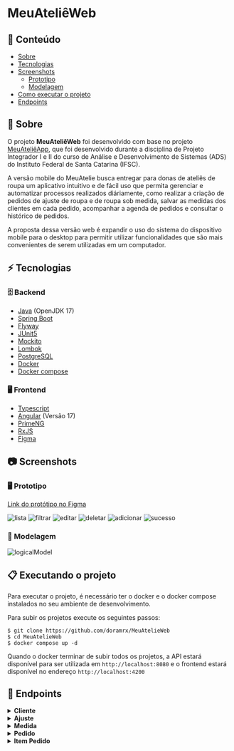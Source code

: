 # MeuAteliêWeb

## :pushpin: Conteúdo

* [Sobre](#Sobre)
* [Tecnologias](#Tecnologias)
* [Screenshots](#Screenshots)
    * [Prototipo](#Prototipo)
    * [Modelagem](#Modelagem)
* [Como executar o projeto](#Executando)
* [Endpoints](#Endpoints)

<a name="Sobre"></a>
## :dress: Sobre
O projeto **MeuAteliêWeb** foi desenvolvido com base no projeto [MeuAteliêApp](https://github.com/doramrx/MeuAtelieApp), que foi desenvolvido durante a disciplina de Projeto Integrador I e II do curso de Análise e Desenvolvimento de Sistemas (ADS) do Instituto Federal de Santa Catarina (IFSC).

A versão mobile do MeuAtelie busca entregar para donas de ateliês de roupa um aplicativo intuitivo e de fácil uso que permita gerenciar e automatizar processos realizados diáriamente, como realizar a criação de pedidos de ajuste de roupa e de roupa sob medida, salvar as medidas dos clientes em cada pedido, acompanhar a agenda de pedidos e consultar o histórico de pedidos.

A proposta dessa versão web é expandir o uso do sistema do dispositivo mobile para o desktop para permitir utilizar funcionalidades que são mais convenientes de serem utilizadas em um computador.

<a name="Tecnologias"></a>
## :zap: Tecnologias
### 🗄️ Backend 
* [Java](https://www.java.com/pt-BR/) (OpenJDK 17)
* [Spring Boot](https://spring.io/projects/spring-boot/)
* [Flyway](https://flywaydb.org/)
* [JUnit5](https://junit.org/junit5/)
* [Mockito](https://site.mockito.org/)
* [Lombok](https://projectlombok.org/)
* [PostgreSQL](https://www.postgresql.org/)
* [Docker](https://www.docker.com/)
* [Docker compose](https://docs.docker.com/compose/)

### 🖥️ Frontend
* [Typescript](https://www.typescriptlang.org/)
* [Angular](https://angular.io/) (Versão 17)
* [PrimeNG](https://primeng.org/)
* [RxJS](https://rxjs.dev/)
* [Figma](https://www.figma.com/)

<a name="Screenshots"></a>
## :camera: Screenshots

<a name="Prototipo"></a>
### :desktop_computer: Prototipo

[Link do protótipo no Figma](https://www.figma.com/file/l0Q6gyK6yuIDq9pN06W836/MeuAtelieWeb?type=design&node-id=0%3A1&mode=design&t=P0ffH15TKVIp86d4-1)

![lista](https://github.com/doramrx/MeuAtelieWeb/assets/87739902/992bae59-37a9-4efb-a34b-468a37cc7b60)
![filtrar](https://github.com/doramrx/MeuAtelieWeb/assets/87739902/8026b38c-307b-4482-837c-e935aabd4fd8)
![editar](https://github.com/doramrx/MeuAtelieWeb/assets/87739902/618bedb2-6994-41b7-b203-2c636c3c3848)
![deletar](https://github.com/doramrx/MeuAtelieWeb/assets/87739902/a42507bb-2ec7-4b6a-b6b1-f6d538717278)
![adicionar](https://github.com/doramrx/MeuAtelieWeb/assets/87739902/bec7cc22-974d-4453-8674-072d3351c823)
![sucesso](https://github.com/doramrx/MeuAtelieWeb/assets/87739902/2fc66626-1090-4728-b22f-5f44138a9f39)

<a name="Modelagem"></a>
### :game_die: Modelagem

![logicalModel](https://github.com/doramrx/MeuAtelieWeb/assets/87739902/a4857a97-16bb-4382-bdf2-891a320cbe01)

<a name="Executando"></a>
## 📋 Executando o projeto
Para executar o projeto, é necessário ter o docker e o docker compose instalados no seu ambiente de desenvolvimento. 

Para subir os projetos execute os seguintes passos:
```shell
$ git clone https://github.com/doramrx/MeuAtelieWeb
$ cd MeuAtelieWeb
$ docker compose up -d
```

Quando o docker terminar de subir todos os projetos, a API estará disponível para ser utilizada em `http://localhost:8080` e o frontend estará disponível no endereço `http://localhost:4200`

<a name="Endpoints"></a>
## :paperclip: Endpoints
<details>
  <summary>
    <strong>Cliente</strong>
  </summary>

#### Retorna todos os clientes

```http
  GET http://localhost:8080/customers
```

##### Parametros da rota
| Parâmetro   | Tipo       | Descrição                           |
| :---------- | :--------- | :---------------------------------- |
| `name` | `string` | *Opcional*. Nome do cliente |
| `email` | `string` | *Opcional*. Email do cliente |
| `phone` | `string` | *Opcional*. Telefone do cliente |
| `isActive` | `boolean` | *Opcional*. Valor boleano que indica se o cliente está ativo ou não |

##### Exemplo de resposta:
```json
  {
    "totalPages": 1,
    "totalElements": 2,
    "content": [
        {
            "id": "3d34c216-0e60-4a7e-89e6-f0fe8050d883",
            "name": "Maria",
            "email": "maria.aparecida@gmail.com",
            "phone": "47911111111",
            "isActive": true
        },
        {
            "id": "3d34c216-0e60-4a7e-89e6-f0fe8050d883",
            "name": "Roberta da Silva",
            "email": "roberta.silva@gmail.com",
            "phone": "47911111111",
            "isActive": false
        }
    ]
}
```

#### Retorna um cliente

```http
  GET http://localhost:8080/customers/{id}
```

| Parâmetro   | Tipo       | Descrição                           |
| :---------- | :--------- | :---------------------------------- |
| `id` | `string` | **Obrigatório**. Identificação do cliente |

##### Exemplo de requisição:
```http
  GET http://localhost:8080/customers/3d34c216-0e60-4a7e-89e6-f0fe8050d883
```

##### Exemplo de resposta:
```json
{
    "id": "3d34c216-0e60-4a7e-89e6-f0fe8050d883",
    "name": "Maria",
    "email": "maria.aparecida@gmail.com",
    "phone": "47911111111",
    "isActive": true
}
```

#### Cria um cliente

```http
  POST http://localhost:8080/customers
```

##### Corpo da requisição:
| Chave   | Tipo       | Descrição                           |
| :---------- | :--------- | :---------------------------------- |
| `name` | `string` | **Obrigatório**. Nome do cliente |
| `email` | `string` | **Obrigatório**. Email do cliente |
| `phone` | `string` | **Opcional**. Telefone do cliente |

##### Exemplo de criação de um cliente:
```json
{
    "name": "Maria",
    "phone": "47911111111",
    "email": "maria.aparecida@gmail.com"
}
```

##### Exemplo de resposta:
```json
{
    "id": "3d34c216-0e60-4a7e-89e6-f0fe8050d883",
    "name": "Maria",
    "email": "maria.aparecida@gmail.com",
    "phone": "47911111111",
    "isActive": true
}
```

#### Atualiza os dados de um cliente

```http
  PUT http://localhost:8080/customers/{id} 
```

| Parâmetro   | Tipo       | Descrição                           |
| :---------- | :--------- | :---------------------------------- |
| `id` | `string` | **Obrigatório**. Identificação do cliente |

##### Exemplo de requisição:
```http
  PUT http://localhost:8080/customers/3d34c216-0e60-4a7e-89e6-f0fe8050d883
```

##### Corpo da requisição:
| Chave   | Tipo       | Descrição                           |
| :---------- | :--------- | :---------------------------------- |
| `name` | `string` | *Opcional*. Nome do cliente |
| `phone` | `string` | *Opcional*. Telefone do cliente |

##### Exemplo de requisição:
```json
{
    "name": "Maria Aparecida de Andrade",
    "phone": "47922222222"
}
```

##### Exemplo de resposta:
```json
{
    "id": "3d34c216-0e60-4a7e-89e6-f0fe8050d883",
    "name": "Maria Aparecida de Andrade",
    "email": "maria.aparecida@gmail.com",
    "phone": "47922222222",
    "isActive": true
}
```

#### Inativa um cliente

```http
  DELETE http://localhost:8080/customers/{id}
```

| Parâmetro   | Tipo       | Descrição                           |
| :---------- | :--------- | :---------------------------------- |
| `id` | `string` | **Obrigatório**. Identificação do cliente |

##### Exemplo de requisição:
```http
  DELETE http://localhost:8080/customers/3d34c216-0e60-4a7e-89e6-f0fe8050d883
```

</details>

<details>
  <summary>
    <strong>Ajuste</strong>
  </summary>

#### Retorna todos os ajustes

```http
  GET http://localhost:8080/adjusts
```

##### Parametros da rota
| Parâmetro   | Tipo       | Descrição                           |
| :---------- | :--------- | :---------------------------------- |
| `name` | `string` | *Opcional*. Nome do ajuste |
| `isActive` | `boolean` | *Opcional*. Valor boleano que indica se o ajuste está ativo ou não |

##### Exemplo de resposta:
```json
  {
    "totalPages": 1,
    "totalElements": 2,
    "content": [
        {
            "id": "3d34c216-0e60-4a7e-89e6-f0fe8050d883",
            "name": "Bainha",
            "cost": 20.0,
            "isActive": true
        },
        {
            "id": "3d34c216-0e60-4a7e-89e6-f0fe8050d883",
            "name": "Ajuste de manga",
            "cost": 30.0,
            "isActive": false
        }
    ]
}
```

#### Retorna um ajuste

```http
  GET http://localhost:8080/adjusts/{id}
```

| Parâmetro   | Tipo       | Descrição                           |
| :---------- | :--------- | :---------------------------------- |
| `id` | `string` | **Obrigatório**. Identificação do ajuste |

##### Exemplo de requisição:
```http
  GET http://localhost:8080/customers/3d34c216-0e60-4a7e-89e6-f0fe8050d883
```

##### Exemplo de resposta:
```json
{
    "id": "3d34c216-0e60-4a7e-89e6-f0fe8050d883",
    "name": "Bainha",
    "cost": 20.0,
    "isActive": true
}
```

#### Cria um ajuste

```http
  POST http://localhost:8080/adjusts
```

##### Corpo da requisição:
| Chave   | Tipo       | Descrição                           |
| :---------- | :--------- | :---------------------------------- |
| `name` | `string` | **Obrigatório**. Nome do ajuste |
| `cost` | `string` | **Obrigatório**. Custo do ajuste |

##### Exemplo de criação de um ajuste:
```json
{
    "name": "Ajuste de cintura",
    "cost": 20.0
}
```

##### Exemplo de resposta:
```json
{
    "id": "3d34c216-0e60-4a7e-89e6-f0fe8050d883",
    "name": "Ajuste de cintura",
    "cost": 20.0,
    "isActive": true
}
```

#### Atualiza os dados de um ajuste

```http
  PUT http://localhost:8080/adjusts/{id} 
```

| Parâmetro   | Tipo       | Descrição                           |
| :---------- | :--------- | :---------------------------------- |
| `id` | `string` | **Obrigatório**. Identificação do ajuste |

##### Exemplo de requisição:
```http
  PUT http://localhost:8080/adjusts/3d34c216-0e60-4a7e-89e6-f0fe8050d883
```

##### Corpo da requisição:
| Chave   | Tipo       | Descrição                           |
| :---------- | :--------- | :---------------------------------- |
| `name` | `string` | *Opcional*. Nome do ajuste |
| `cost` | `string` | *Opcional*. Custo do ajuste |

##### Exemplo de requisição:
```json
{
    "name": "Ajuste de comprimento",
    "cost": 25.0
}
```

##### Exemplo de resposta:
```json
{
    "id": "3d34c216-0e60-4a7e-89e6-f0fe8050d883",
    "name": "Ajuste de comprimento",
    "cost": 25.0
    "isActive": true
}
```

#### Inativa um ajuste

```http
  DELETE http://localhost:8080/adjusts/{id}
```

| Parâmetro   | Tipo       | Descrição                           |
| :---------- | :--------- | :---------------------------------- |
| `id` | `string` | **Obrigatório**. Identificação do ajuste |

##### Exemplo de requisição:
```http
  DELETE http://localhost:8080/adjusts/3d34c216-0e60-4a7e-89e6-f0fe8050d883
```

</details>

<details>
  <summary>
    <strong>Medida</strong>
  </summary>

#### Retorna todos as medidas

```http
  GET http://localhost:8080/measures
```

##### Parametros da rota
| Parâmetro   | Tipo       | Descrição                           |
| :---------- | :--------- | :---------------------------------- |
| `name` | `string` | *Opcional*. Nome da medida |
| `isActive` | `boolean` | *Opcional*. Valor boleano que indica se a medida está ativa ou não |

##### Exemplo de resposta:
```json
  {
    "totalPages": 1,
    "totalElements": 2,
    "content": [
        {
            "id": "3d34c216-0e60-4a7e-89e6-f0fe8050d883",
            "name": "Quadril",
            "isActive": true
        },
        {
            "id": "3d34c216-0e60-4a7e-89e6-f0fe8050d883",
            "name": "Cintura",
            "isActive": false
        }
    ]
}
```

#### Retorna uma medida

```http
  GET http://localhost:8080/measures/{id}
```

| Parâmetro   | Tipo       | Descrição                           |
| :---------- | :--------- | :---------------------------------- |
| `id` | `string` | **Obrigatório**. Identificação da medida |

##### Exemplo de requisição:
```http
  GET http://localhost:8080/measures/3d34c216-0e60-4a7e-89e6-f0fe8050d883
```

##### Exemplo de resposta:
```json
{
    "id": "3d34c216-0e60-4a7e-89e6-f0fe8050d883",
    "name": "Quadril",
    "isActive": true
}
```

#### Cria uma medida

```http
  POST http://localhost:8080/measures
```

##### Corpo da requisição:
| Chave   | Tipo       | Descrição                           |
| :---------- | :--------- | :---------------------------------- |
| `name` | `string` | **Obrigatório**. Nome da medida |

##### Exemplo de criação de uma medida:
```json
{
    "name": "Cintura"
}
```

##### Exemplo de resposta:
```json
{
    "id": "3d34c216-0e60-4a7e-89e6-f0fe8050d883",
    "name": "Cintura",
    "isActive": true
}
```

#### Atualiza os dados de uma medida

```http
  PUT http://localhost:8080/measures/{id} 
```

| Parâmetro   | Tipo       | Descrição                           |
| :---------- | :--------- | :---------------------------------- |
| `id` | `string` | **Obrigatório**. Identificação da medida |

##### Exemplo de requisição:
```http
  PUT http://localhost:8080/measures/3d34c216-0e60-4a7e-89e6-f0fe8050d883
```

##### Corpo da requisição:
| Chave   | Tipo       | Descrição                           |
| :---------- | :--------- | :---------------------------------- |
| `name` | `string` | *Opcional*. Nome da medida |

##### Exemplo de requisição:
```json
{
    "name": "Punho"
}
```

##### Exemplo de resposta:
```json
{
    "id": "3d34c216-0e60-4a7e-89e6-f0fe8050d883",
    "name": "Punho",
    "isActive": true
}
```

#### Inativa uma medida

```http
  DELETE http://localhost:8080/measures/{id}
```

| Parâmetro   | Tipo       | Descrição                           |
| :---------- | :--------- | :---------------------------------- |
| `id` | `string` | **Obrigatório**. Identificação da medida |

##### Exemplo de requisição:
```http
  DELETE http://localhost:8080/measures/3d34c216-0e60-4a7e-89e6-f0fe8050d883
```

</details>

<details>
  <summary>
    <strong>Pedido</strong>
  </summary>

#### Retorna todos os pedidos

```http
  GET http://localhost:8080/orders
```

##### Parametros da rota
| Parâmetro   | Tipo       | Descrição                           |
| :---------- | :--------- | :---------------------------------- |
| `orderNumber` | `string` | *Opcional*. Número do pedido |
| `createdAt` | `string` | *Opcional*. Data de criação do pedido |
| `finishedAt` | `string` | *Opcional*. Data de finalização do pedido |
| `customerName` | `string` | *Opcional*. Nome do cliente vinculado ao pedido |
| `customerEmail` | `string` | *Opcional*. Email do cliente vinculado ao pedido |
| `isActive` | `boolean` | *Opcional*. Valor boleano que indica se o pedido está ativo ou não |

##### Exemplo de resposta:
```json
  {
    "totalPages": 1,
    "totalElements": 2,
    "content": [
        {
            "id": "7d1739a5-7963-4977-8f8b-446798bc344f",
            "orderNumber": 1,
            "cost": null,
            "createdAt": "2024-01-10T10:00:00",
            "updatedAt": null,
            "finishedAt": "2024-01-25T17:30:00",
            "customer": {
                "name": "John Doe",
                "email": "john@example.com"
            },
            "isActive": true
        },
        {
            "id": "2d2bb2e0-2d66-4e69-a1f2-4d68d0a8b37a",
            "orderNumber": 2,
            "cost": null,
            "createdAt": "2024-01-10T10:00:00",
            "updatedAt": null,
            "finishedAt": null,
            "customer": {
                "name": "Alice Smith",
                "email": "alice@example.com"
            },
            "isActive": false
        }
    ]
}
```

#### Retorna um pedido

```http
  GET http://localhost:8080/orders/{id}
```

| Parâmetro   | Tipo       | Descrição                           |
| :---------- | :--------- | :---------------------------------- |
| `id` | `string` | **Obrigatório**. Identificação do pedido |

##### Exemplo de requisição:
```http
  GET http://localhost:8080/orders/3d34c216-0e60-4a7e-89e6-f0fe8050d883
```

##### Exemplo de resposta:
```json
{
    "id": "3d34c216-0e60-4a7e-89e6-f0fe8050d883",
    "orderNumber": 10,
    "createdAt": "2024-01-10T10:00:00",
    "updatedAt": null,
    "finishedAt": null,
    "customer": {
        "id": "55f490d7-02db-4e01-ae11-e8c28007f25a",
        "name": "Emma Wilson",
        "email": "emma@example.com",
        "phone": "88899900011",
        "isActive": true
    },
    "orderItems": [
        {
            "id": "f8763fb9-96a2-496c-9382-6b24bf3bf10b",
            "type": "TAILORED",
            "title": "Vestido longo",
            "description": "Feito sob medida para baile",
            "cost": 400.0,
            "createdAt": "2024-01-10T10:00:00",
            "dueDate": "2024-01-20T10:00:00",
            "deliveredAt": "2024-01-15T10:00:00",
            "isActive": true,
            "customerMeasures": [
                {
                    "id": "32408dfc-37a4-4e67-9a15-4f8360e68e88",
                    "measure": {
                        "id": "06f5a18c-6982-4bb0-bbf8-5f646d00bbbf",
                        "name": "Largura da gola",
                        "isActive": true
                    },
                    "measurementValue": 12.5,
                    "isActive": true
                },
                {
                    "id": "2ec9a63d-0633-4d16-9de3-c3e1cc14cc10",
                    "measure": {
                        "id": "23a1102d-2023-4efa-898e-0d45f69ad5fa",
                        "name": "Busto",
                        "isActive": true
                    },
                    "measurementValue": 86.0,
                    "isActive": true
                }
            ]
        }
    ],
    "isActive": true
}
```

#### Cria um pedido

```http
  POST http://localhost:8080/orders
```

##### Corpo da requisição:
| Chave   | Tipo       | Descrição                           |
| :---------- | :--------- | :---------------------------------- |
| `customerId` | `string` | **Obrigatório**. Identificação do cliente |
| `items` | `array` | **Obrigatório**. Lista de itens do pedido |

##### Exemplo de criação de um pedido:
```json
{
    "customerId": "c8b5f144-545f-4c19-bf4b-9f2a8015f90b",
    "items": [
        {
            "type": "ADJUST",
            "title": "Blusa Teste",
            "description": "Blusa Teste",
            "dueDate": "2024-03-27T16:30:00",
            "cost": null,
            "adjusts": [
                {
                    "adjustmentId": "bd7e9753-9111-4391-9e91-67ff988060cc"
                }
            ]
        },
        {
            "type": "TAILORED",
            "title": "Vestido Teste",
            "description": "Vestido Teste",
            "dueDate": "2024-03-27T16:30:00",
            "cost": 350.0,
            "measures": [
                {
                    "measurementId": "b76e7857-5f43-4ab8-a966-a94ab4876613",
                    "measurementValue": 67
                },
                {
                    "measurementId": "2f4035e8-bf5a-4795-b6c5-301d1a4aa92b",
                    "measurementValue": 40
                },
                {
                    "measurementId": "23a1102d-2023-4efa-898e-0d45f69ad5fa",
                    "measurementValue": 75
                }
            ]
        }
    ]
}
```

##### Exemplo de resposta:
```json
{
    "id": "c8907625-d06f-4d81-8b5e-66e33f443fb1",
    "orderNumber": 29,
    "createdAt": "2024-03-27T16:30:00",
    "updatedAt": null,
    "finishedAt": null,
    "customer": {
        "id": "ebb3ec44-cb1f-4a43-a362-ffde86663d09",
        "name": "Bob Johnson",
        "email": "bob@example.com",
        "phone": "55566677788",
        "isActive": true
    },
    "orderItems": [
        {
            "id": "d3d00277-fed2-4237-9266-f77e2b392411",
            "type": "TAILORED",
            "title": "Vestido Teste",
            "description": "Vestido Teste",
            "cost": 350.0,
            "createdAt": "2024-03-27T16:30:00",
            "dueDate": "2024-04-27T16:30:00",
            "deliveredAt": null,
            "isActive": true,
            "customerMeasures": [
                {
                    "id": "8f2309f6-97f9-412f-9424-3096b2b031a0",
                    "measure": {
                        "id": "23a1102d-2023-4efa-898e-0d45f69ad5fa",
                        "name": "Busto",
                        "isActive": true
                    },
                    "measurementValue": 75.0,
                    "isActive": true
                },
                {
                    "id": "a736571b-ccdd-46ef-bc07-59ccca8e124d",
                    "measure": {
                        "id": "2f4035e8-bf5a-4795-b6c5-301d1a4aa92b",
                        "name": "Comprimento da perna",
                        "isActive": true
                    },
                    "measurementValue": 40.0,
                    "isActive": true
                },
                {
                    "id": "6505dab3-2452-456f-868a-c6c7f67444ea",
                    "measure": {
                        "id": "b76e7857-5f43-4ab8-a966-a94ab4876613",
                        "name": "Comprimento da manga",
                        "isActive": true
                    },
                    "measurementValue": 67.0,
                    "isActive": true
                }
            ]
        },
        {
            "id": "e2f17352-d1fe-43ba-9761-22612127ea86",
            "type": "ADJUST",
            "title": "Blusa Teste",
            "description": "Blusa Teste",
            "cost": 15.75,
            "createdAt": "2024-03-27T16:30:00",
            "dueDate": "2024-04-27T16:30:00",
            "deliveredAt": null,
            "isActive": true,
            "customerAdjusts": [
                {
                    "id": "df1be59d-119c-45a8-88fa-16b830bf037f",
                    "adjust": {
                        "id": "bd7e9753-9111-4391-9e91-67ff988060cc",
                        "name": "Ajuste de punho",
                        "cost": 15.75,
                        "isActive": true
                    },
                    "adjustmentCost": 15.75,
                    "isActive": true
                }
            ]
        }
    ],
    "isActive": true
}
```

#### Atualiza os dados de um pedido

```http
  PUT http://localhost:8080/orders/{id} 
```

| Parâmetro   | Tipo       | Descrição                           |
| :---------- | :--------- | :---------------------------------- |
| `id` | `string` | **Obrigatório**. Identificação do pedido |

##### Exemplo de requisição:
```http
  PUT http://localhost:8080/orders/3d34c216-0e60-4a7e-89e6-f0fe8050d883
```

##### Corpo da requisição:
| Chave   | Tipo       | Descrição                           |
| :---------- | :--------- | :---------------------------------- |
| `customerId` | `string` | *Obrigatório*. Identificação do cliente |

##### Exemplo de requisição:
```json
{
    "customerId": "55f490d7-02db-4e01-ae11-e8c28007f25a"
}
```

##### Exemplo de resposta:
```json
{
    "id": "c8907625-d06f-4d81-8b5e-66e33f443fb1",
    "orderNumber": 29,
    "createdAt": "2024-03-27T16:30:00",
    "updatedAt": null,
    "finishedAt": null,
    "customer": {
        "id": "55f490d7-02db-4e01-ae11-e8c28007f25a",
        "name": "Bob Johnson",
        "email": "bob@example.com",
        "phone": "55566677788",
        "isActive": true
    },
    "orderItems": [
        {
            "id": "d3d00277-fed2-4237-9266-f77e2b392411",
            "type": "TAILORED",
            "title": "Vestido Teste",
            "description": "Vestido Teste",
            "cost": 350.0,
            "createdAt": "2024-03-27T16:30:00",
            "dueDate": "2024-04-27T16:30:00",
            "deliveredAt": null,
            "isActive": true,
            "customerMeasures": [
                {
                    "id": "8f2309f6-97f9-412f-9424-3096b2b031a0",
                    "measure": {
                        "id": "23a1102d-2023-4efa-898e-0d45f69ad5fa",
                        "name": "Busto",
                        "isActive": true
                    },
                    "measurementValue": 75.0,
                    "isActive": true
                },
                {
                    "id": "a736571b-ccdd-46ef-bc07-59ccca8e124d",
                    "measure": {
                        "id": "2f4035e8-bf5a-4795-b6c5-301d1a4aa92b",
                        "name": "Comprimento da perna",
                        "isActive": true
                    },
                    "measurementValue": 40.0,
                    "isActive": true
                },
                {
                    "id": "6505dab3-2452-456f-868a-c6c7f67444ea",
                    "measure": {
                        "id": "b76e7857-5f43-4ab8-a966-a94ab4876613",
                        "name": "Comprimento da manga",
                        "isActive": true
                    },
                    "measurementValue": 67.0,
                    "isActive": true
                }
            ]
        },
        {
            "id": "e2f17352-d1fe-43ba-9761-22612127ea86",
            "type": "ADJUST",
            "title": "Blusa Teste",
            "description": "Blusa Teste",
            "cost": 15.75,
            "createdAt": "2024-03-27T16:30:00",
            "dueDate": "2024-04-27T16:30:00",
            "deliveredAt": null,
            "isActive": true,
            "customerAdjusts": [
                {
                    "id": "df1be59d-119c-45a8-88fa-16b830bf037f",
                    "adjust": {
                        "id": "bd7e9753-9111-4391-9e91-67ff988060cc",
                        "name": "Ajuste de punho",
                        "cost": 15.75,
                        "isActive": true
                    },
                    "adjustmentCost": 15.75,
                    "isActive": true
                }
            ]
        }
    ],
    "isActive": true
}
```

#### Inativa um pedido

```http
  DELETE http://localhost:8080/orders/{id}
```

| Parâmetro   | Tipo       | Descrição                           |
| :---------- | :--------- | :---------------------------------- |
| `id` | `string` | **Obrigatório**. Identificação do pedido |

##### Exemplo de requisição:
```http
  DELETE http://localhost:8080/orders/3d34c216-0e60-4a7e-89e6-f0fe8050d883
```

</details>

<details>
  <summary>
    <strong>Item Pedido</strong>
  </summary>

#### Cria um item de pedido de roupa sob medida

```http
  POST http://localhost:8080/orders/{id}/items/
```

| Parâmetro   | Tipo       | Descrição                           |
| :---------- | :--------- | :---------------------------------- |
| `id` | `string` | **Obrigatório**. Identificação do pedido |

##### Exemplo de requisição:
```http
  POST http://localhost:8080/orders/8b2515e8-ce99-4f51-b0fb-34662f0d20c8/items/
```

##### Corpo da requisição:
| Chave   | Tipo       | Descrição                           |
| :---------- | :--------- | :---------------------------------- |
| `type` | `string` | **Obrigatório**. Tipo do item |
| `title` | `string` | **Obrigatório**. Título do item |
| `description` | `string` | **Opcional**. Descrição do item |
| `dueDate` | `string` | **Obrigatório**. Vencimento do item |
| `cost` | `double` | **Obrigatório**. Custo do item |
| `measures` | `array` | **Opcional**. Medidas do cliente |

##### Exemplo de criação de um item de pedido de roupa sob medida:
```json
{
    "type": "TAILORED",
    "title": "Vestido",
    "description": "Vestido Vermelho",
    "dueDate": "2024-01-27T16:30:00",
    "cost": 300,
    "measures": [
        {
            "measurementId": "b76e7857-5f43-4ab8-a966-a94ab4876613",
            "measurementValue": 67
        },
        {
            "measurementId": "23a1102d-2023-4efa-898e-0d45f69ad5fa",
            "measurementValue": 75
        }
    ]
}
```

##### Exemplo de resposta:
```json
{
    "id": "17692c22-8e3b-47f4-aa0e-5b0f3f875b17",
    "orderNumber": 10,
    "createdAt": "2024-01-27T16:30:00",
    "updatedAt": "2024-01-27T16:30:00",
    "finishedAt": null,
    "customer": {
        "id": "55f490d7-02db-4e01-ae11-e8c28007f25a",
        "name": "Emma Wilson",
        "email": "emma@example.com",
        "phone": "88899900011",
        "isActive": true
    },
    "orderItems": [
        {
            "id": "d9ae3a8f-c481-4b6c-adb0-d2e569a87ff0",
            "type": "TAILORED",
            "title": "Vestido",
            "description": "Vestido Vermelho",
            "cost": 300.0,
            "createdAt": "2024-01-27T16:30:00",
            "dueDate": "2024-01-27T16:30:00",
            "deliveredAt": null,
            "isActive": true,
            "customerMeasures": [
                {
                    "id": "97dfd62b-3014-4c77-b322-a6c59f8cb5ed",
                    "measure": {
                        "id": "b76e7857-5f43-4ab8-a966-a94ab4876613",
                        "name": "Comprimento da manga",
                        "isActive": true
                    },
                    "measurementValue": 67.0,
                    "isActive": true
                },
                {
                    "id": "b4d88c69-ceb0-4b0b-ac88-171d502ed66b",
                    "measure": {
                        "id": "23a1102d-2023-4efa-898e-0d45f69ad5fa",
                        "name": "Busto",
                        "isActive": true
                    },
                    "measurementValue": 75.0,
                    "isActive": true
                }
            ]
        }
    ],
    "isActive": true
}
```

#### Cria um item de pedido de ajuste de roupa

```http
  POST http://localhost:8080/orders/{id}/items/
```

| Parâmetro   | Tipo       | Descrição                           |
| :---------- | :--------- | :---------------------------------- |
| `id` | `string` | **Obrigatório**. Identificação do pedido |

##### Exemplo de requisição:
```http
  POST http://localhost:8080/orders/8b2515e8-ce99-4f51-b0fb-34662f0d20c8/items/
```

##### Corpo da requisição:
| Chave   | Tipo       | Descrição                           |
| :---------- | :--------- | :---------------------------------- |
| `type` | `string` | **Obrigatório**. Tipo do item |
| `title` | `string` | **Obrigatório**. Título do item |
| `description` | `string` | **Opcional**. Descrição do item |
| `dueDate` | `string` | **Obrigatório**. Vencimento do item |
| `adjusts` | `array` | **Opcional**. Ajustes do cliente |

##### Exemplo de criação de um item de pedido de ajuste de roupa:
```json
{
    "type": "ADJUST",
    "title": "Blusa",
    "description": "Blusa rasgada",
    "dueDate": "2024-01-27T16:30:00",
    "adjusts": [
        {
            "adjustmentId": "bd7e9753-9111-4391-9e91-67ff988060cc"
        },
        {
            "adjustmentId": "2f4035e8-bf5a-4795-b6c5-301d1a4aa92b"
        }
    ]
}
```

##### Exemplo de resposta:
```json
{
    "id": "17692c22-8e3b-47f4-aa0e-5b0f3f875b17",
    "orderNumber": 10,
    "createdAt": "2024-01-27T16:30:00",
    "updatedAt": "2024-01-27T16:30:00",
    "finishedAt": null,
    "customer": {
        "id": "55f490d7-02db-4e01-ae11-e8c28007f25a",
        "name": "Emma Wilson",
        "email": "emma@example.com",
        "phone": "88899900011",
        "isActive": true
    },
    "orderItems": [
        {
            "id": "d9ae3a8f-c481-4b6c-adb0-d2e569a87ff0",
            "type": "ADJUST",
            "title": "Blusa",
            "description": "Blusa rasgada",
            "cost": 300.0,
            "createdAt": "2024-01-27T16:30:00",
            "dueDate": "2024-01-27T16:30:00",
            "deliveredAt": null,
            "isActive": true,
            "customerAdjusts": [
                {
                    "id": "d0d3f2fe-8940-3345-a60e-ce68fe9fb497",
                    "adjust": {
                        "id": "bd7e9753-9111-4391-9e91-67ff988060cc",
                        "name": "Ajuste de barra",
                        "cost": 35.25,
                        "isActive": true
                    },
                    "adjustmentCost": 35.25,
                    "isActive": true
                },
                                {
                    "id": "d0d3f2fe-8940-3345-a60e-ce68fe9fb497",
                    "adjust": {
                        "id": "2f4035e8-bf5a-4795-b6c5-301d1a4aa92b",
                        "name": "Ajuste de barra",
                        "cost": 35.25,
                        "isActive": true
                    },
                    "adjustmentCost": 35.25,
                    "isActive": true
                }
            ]
        }
    ],
    "isActive": true
}
```

#### Atualiza os dados de um item de pedido

```http
  PUT http://localhost:8080/orders/{orderId}/items/{id}
```

| Parâmetro   | Tipo       | Descrição                           |
| :---------- | :--------- | :---------------------------------- |
| `orderId` | `string` | **Obrigatório**. Identificação do pedido |
| `id` | `string` | **Obrigatório**. Identificação do item |

##### Exemplo de requisição:
```http
  PUT http://localhost:8080/orders/8b2515e8-ce99-4f51-b0fb-34662f0d20c8/items/cf1c07a2-7685-4870-9878-8afe625e7b47
```

##### Corpo da requisição:
| Chave   | Tipo       | Descrição                           |
| :---------- | :--------- | :---------------------------------- |
| `title` | `string` | *Opcional*. Titulo do item |
| `description` | `string` | *Opcional*. Descrição do item |
| `dueDate` | `string` | *Opcional*. Vencimento do item |
| `cost` | `double` | *Opcional*. Custo do item. Se o item for do tipo 'Ajuste de Roupa' este campo não pode ser editado, pois é calculado automaticamente |

##### Exemplo de requisição:
```json
{
    "title": "Vestido Atualizado",
    "description": "",
    "dueDate": "2024-01-30T16:30:00",
    "cost": 353.0
}
```

##### Exemplo de resposta:
```json
{
    "id": "34e6b5c7-6f5a-4e95-a5de-cd4ed3a45623",
    "orderNumber": 10,
    "createdAt": "2024-01-30T16:30:00",
    "updatedAt": "2024-01-30T16:30:00",
    "finishedAt": null,
    "customer": {
        "id": "55f490d7-02db-4e01-ae11-e8c28007f25a",
        "name": "Emma Wilson",
        "email": "emma@example.com",
        "phone": "88899900011",
        "isActive": true
    },
    "orderItems": [
        {
            "id": "d9ae3a8f-c481-4b6c-adb0-d2e569a87ff0",
            "type": "TAILORED",
            "title": "Vestido Atualizado",
            "description": "",
            "cost": 353.0,
            "createdAt": "2024-01-30T16:30:00",
            "dueDate": "2024-01-30T16:30:00",
            "deliveredAt": null,
            "isActive": true,
            "customerMeasures": [
                {
                    "id": "97dfd62b-3014-4c77-b322-a6c59f8cb5ed",
                    "measure": {
                        "id": "b76e7857-5f43-4ab8-a966-a94ab4876613",
                        "name": "Comprimento da manga",
                        "isActive": true
                    },
                    "measurementValue": 67.0,
                    "isActive": true
                },
                {
                    "id": "b4d88c69-ceb0-4b0b-ac88-171d502ed66b",
                    "measure": {
                        "id": "23a1102d-2023-4efa-898e-0d45f69ad5fa",
                        "name": "Busto",
                        "isActive": true
                    },
                    "measurementValue": 75.0,
                    "isActive": true
                }
            ]
        },
        {
            "id": "f8763fb9-96a2-496c-9382-6b24bf3bf10b",
            "type": "TAILORED",
            "title": "Vestido longo",
            "description": "Feito sob medida para baile",
            "cost": 400.0,
            "createdAt": "2024-01-30T16:30:00",
            "dueDate": "2024-01-30T16:30:00",
            "deliveredAt": "2024-01-30T16:30:00",
            "isActive": true,
            "customerMeasures": [
                {
                    "id": "32408dfc-37a4-4e67-9a15-4f8360e68e88",
                    "measure": {
                        "id": "06f5a18c-6982-4bb0-bbf8-5f646d00bbbf",
                        "name": "Largura da gola",
                        "isActive": true
                    },
                    "measurementValue": 12.5,
                    "isActive": true
                },
                {
                    "id": "2ec9a63d-0633-4d16-9de3-c3e1cc14cc10",
                    "measure": {
                        "id": "23a1102d-2023-4efa-898e-0d45f69ad5fa",
                        "name": "Busto",
                        "isActive": true
                    },
                    "measurementValue": 86.0,
                    "isActive": true
                }
            ]
        }
    ],
    "isActive": true
}
```

#### Inativa um item de pedido

```http
  DELETE http://localhost:8080/orders/{orderId}/items/{id}
```

| Parâmetro   | Tipo       | Descrição                           |
| :---------- | :--------- | :---------------------------------- |
| `orderId` | `string` | **Obrigatório**. Identificação do pedido |
| `id` | `string` | **Obrigatório**. Identificação do item |

##### Exemplo de requisição:
```http
  DELETE http://localhost:8080/orders/a34aa124-4375-41a5-b417-fb884d485af2/items/f94bdbfb-2e47-4fb4-8854-d60d25c10a33
```

##### Exemplo de resposta:
```json
{
    "id": "f94bdbfb-2e47-4fb4-8854-d60d25c10a33",
    "type": "TAILORED",
    "title": "Vestido Teste",
    "description": "Vestido Teste",
    "cost": 350.0,
    "createdAt": "2024-03-27T16:30:00",
    "dueDate": "2024-04-27T16:30:00",
    "deliveredAt": null,
    "isActive": false,
    "customerMeasures": null
}
```

#### Entrega um item de pedido

```http
  PATCH http://localhost:8080/orders/{prderId}/items/{id}/deliver
```

| Parâmetro   | Tipo       | Descrição                           |
| :---------- | :--------- | :---------------------------------- |
| `orderId` | `string` | **Obrigatório**. Identificação do pedido |
| `id` | `string` | **Obrigatório**. Identificação do item |

##### Exemplo de requisição:
```http
  DELETE http://localhost:8080/orders/a34aa124-4375-41a5-b417-fb884d485af2/items/f94bdbfb-2e47-4fb4-8854-d60d25c10a33/deliver
```

</details>
